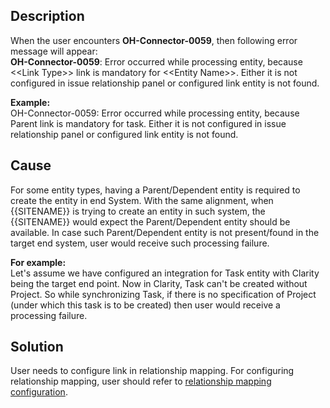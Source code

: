 ## Description

When the user encounters **OH-Connector-0059**, then following error message will appear:  
**OH-Connector-0059**: Error occurred while processing entity, because &lt;&lt;Link Type&gt;&gt; link is mandatory for &lt;&lt;Entity Name&gt;&gt;. Either it is not configured in issue relationship panel or configured link entity is not found.

**Example:**  
OH-Connector-0059: Error occurred while processing entity, because Parent link is mandatory for task. Either it is not configured in issue relationship panel or configured link entity is not found.

## Cause

For some entity types, having a Parent/Dependent entity is required to create the entity in end System. With the same alignment, when {{SITENAME}} is trying to create an entity in such system, the {{SITENAME}} would expect the Parent/Dependent entity should be available. In case such Parent/Dependent entity is not present/found in the target end system, user would receive such processing failure.

**For example:**  
Let's assume we have configured an integration for Task entity with Clarity being the target end point. Now in Clarity, Task can't be created without Project. So while synchronizing Task, if there is no specification of Project (under which this task is to be created) then user would receive a processing failure.

## Solution

User needs to configure link in relationship mapping. For configuring relationship mapping, user should refer to [relationship mapping configuration](../../../..//mapping-configuration.md#relationships).
